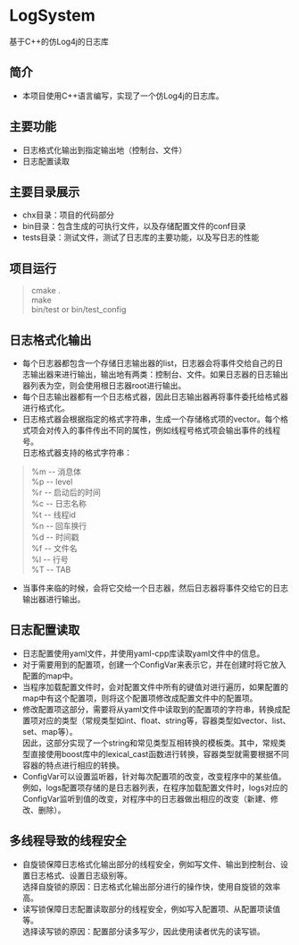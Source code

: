 # LogSystem
基于C++的仿Log4j的日志库

## 简介
- 本项目使用C++语言编写，实现了一个仿Log4j的日志库。

## 主要功能
- 日志格式化输出到指定输出地（控制台、文件）
- 日志配置读取

## 主要目录展示
- chx目录：项目的代码部分
- bin目录：包含生成的可执行文件，以及存储配置文件的conf目录
- tests目录：测试文件，测试了日志库的主要功能，以及写日志的性能

## 项目运行
> cmake .  
> make  
> bin/test or bin/test_config

## 日志格式化输出
- 每个日志器都包含一个存储日志输出器的list，日志器会将事件交给自己的日志输出器来进行输出，输出地有两类：控制台、文件。如果日志器的日志输出器列表为空，则会使用根日志器root进行输出。
- 每个日志输出器都有一个日志格式器，因此日志输出器再将事件委托给格式器进行格式化。
- 日志格式器会根据指定的格式字符串，生成一个存储格式项的vector。每个格式项会对传入的事件传出不同的属性，例如线程号格式项会输出事件的线程号。  
日志格式器支持的格式字符串：  
> %m -- 消息体  
> %p -- level  
> %r -- 启动后的时间  
> %c -- 日志名称  
> %t -- 线程id  
> %n -- 回车换行  
> %d -- 时间戳  
> %f -- 文件名  
> %l -- 行号   
> %T -- TAB
- 当事件来临的时候，会将它交给一个日志器，然后日志器将事件交给它的日志输出器进行输出。

## 日志配置读取
- 日志配置使用yaml文件，并使用yaml-cpp库读取yaml文件中的信息。
- 对于需要用到的配置项，创建一个ConfigVar来表示它，并在创建时将它放入配置的map中。
- 当程序加载配置文件时，会对配置文件中所有的键值对进行遍历，如果配置的map中有这个配置项，则将这个配置项修改成配置文件中的配置项。
- 修改配置项这部分，需要将从yaml文件中读取到的配置项的字符串，转换成配置项对应的类型（常规类型如int、float、string等，容器类型如vector、list、set、map等）。  
因此，这部分实现了一个string和常见类型互相转换的模板类。其中，常规类型直接使用boost库中的lexical_cast函数进行转换，容器类型就需要根据不同容器的特点进行相应的转换。
- ConfigVar可以设置监听器，针对每次配置项的改变，改变程序中的某些值。例如，logs配置项存储的是日志器列表，在程序加载配置文件时，logs对应的ConfigVar监听到值的改变，对程序中的日志器做出相应的改变（新建、修改、删除）。

## 多线程导致的线程安全
- 自旋锁保障日志格式化输出部分的线程安全，例如写文件、输出到控制台、设置日志格式、设置日志级别等。  
选择自旋锁的原因：日志格式化输出部分进行的操作快，使用自旋锁的效率高。
- 读写锁保障日志配置读取部分的线程安全，例如写入配置项、从配置项读值等。  
选择读写锁的原因：配置部分读多写少，因此使用读者优先的读写锁。

